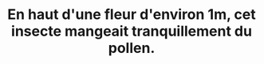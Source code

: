 ---
layout: photo
title: En haut d'une fleur d'environ 1m, cet insecte mangeait tranquillement du pollen.	
desc: An Aer・Un instant parmi la végétation
category: un-instant-parmi-la-vegetation
image: 7
tags:
- front
metadata:
- Boitier: Canon 1100D
- Focale: F/18
- Temps d'exposition: 1/40
- Iso: 800
- Objectif: 18-55mm
- Lieu: Ploerdut, Morbihan
---